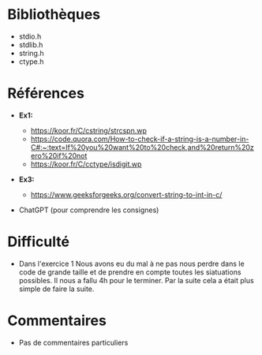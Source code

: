 # Bibliothèques
 * stdio.h
 * stdlib.h
 * string.h
 * ctype.h

# Références
* **Ex1:** 
    * https://koor.fr/C/cstring/strcspn.wp
    * https://code.quora.com/How-to-check-if-a-string-is-a-number-in-C#:~:text=If%20you%20want%20to%20check,and%20return%20zero%20if%20not
    * https://koor.fr/C/cctype/isdigit.wp

* **Ex3:**
    * https://www.geeksforgeeks.org/convert-string-to-int-in-c/

* ChatGPT (pour comprendre les consignes)

# Difficulté
 * Dans l'exercice 1 Nous avons eu du mal à ne pas nous perdre dans le code de grande taille et de prendre en compte toutes les siatuations possibles. Il nous a fallu 4h pour le terminer. Par la suite cela a était plus simple de faire la suite.

# Commentaires
 * Pas de commentaires particuliers

